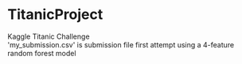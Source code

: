# TitanicProject <br>
Kaggle Titanic Challenge <br>
'my_submission.csv' is submission file first attempt using a 4-feature random forest model
